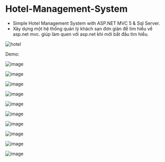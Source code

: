 # Hotel-Management-System
- Simple Hotel Management System with ASP.NET MVC 5 & Sql Server.
- Xây dựng một hệ thống quản lý khách sạn đơn giản để tìm hiểu về asp.net mvc. giúp làm quen với asp.net khi mới bắt đầu tìm hiểu.

![hotel](https://user-images.githubusercontent.com/55732539/131653740-e40d90db-e5c4-4dca-8914-baa6b68c4f9e.jpg)

Demo:

![image](https://user-images.githubusercontent.com/55732539/131786742-fdbadfcb-9801-479e-904e-c02980faa2ac.png)

![image](https://user-images.githubusercontent.com/55732539/131786834-4f51ce4e-7b63-45c7-9f72-56ce54926597.png)

![image](https://user-images.githubusercontent.com/55732539/131786861-64d52992-3c46-4e69-9223-cb93c6b361b8.png)

![image](https://user-images.githubusercontent.com/55732539/131786912-e0d7a152-9222-4b1b-aa2f-fe407ca5cdae.png)

![image](https://user-images.githubusercontent.com/55732539/131786943-71f38b83-0968-4c64-9cf2-78c9d009f445.png)

![image](https://user-images.githubusercontent.com/55732539/131786985-47a5fad0-dc59-4004-8f13-b23edb7fc590.png)

![image](https://user-images.githubusercontent.com/55732539/131787015-02409c59-193a-43cf-ae1d-1946b054e11a.png)

![image](https://user-images.githubusercontent.com/55732539/131787056-73a12930-cd7e-4a38-861a-b20d43b3abf5.png)

![image](https://user-images.githubusercontent.com/55732539/131787095-6be48bf5-e67d-46de-b530-ad559690ff1b.png)

![image](https://user-images.githubusercontent.com/55732539/131787129-ec77649a-efad-4f81-8bc0-867bd6d99928.png)
